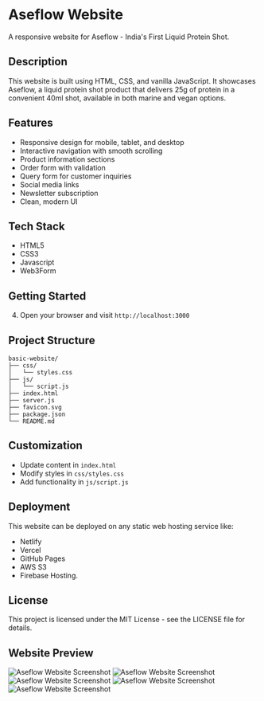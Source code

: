 # Aseflow Website

A responsive website for Aseflow - India's First Liquid Protein Shot.

## Description

This website is built using HTML, CSS, and vanilla JavaScript. It showcases Aseflow, a liquid protein shot product that delivers 25g of protein in a convenient 40ml shot, available in both marine and vegan options.

## Features

- Responsive design for mobile, tablet, and desktop
- Interactive navigation with smooth scrolling
- Product information sections
- Order form with validation
- Query form for customer inquiries
- Social media links
- Newsletter subscription
- Clean, modern UI

## Tech Stack

- HTML5
- CSS3
- Javascript
- Web3Form

## Getting Started


4. Open your browser and visit `http://localhost:3000`

## Project Structure

```
basic-website/
├── css/
│   └── styles.css
├── js/
│   └── script.js
├── index.html
├── server.js
├── favicon.svg
├── package.json
└── README.md
```

## Customization

- Update content in `index.html`
- Modify styles in `css/styles.css`
- Add functionality in `js/script.js`

## Deployment

This website can be deployed on any static web hosting service like:

- Netlify
- Vercel
- GitHub Pages
- AWS S3
- Firebase Hosting.

## License

This project is licensed under the MIT License - see the LICENSE file for details.


## Website Preview

![Aseflow Website Screenshot](.images/SS/1.png)
![Aseflow Website Screenshot](.images/SS/2.png)
![Aseflow Website Screenshot](.images/SS/3.png)
![Aseflow Website Screenshot](.images/SS/4.png)
![Aseflow Website Screenshot](.images/SS/5.png)